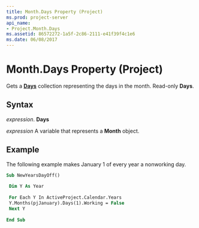 ```yaml
---
title: Month.Days Property (Project)
ms.prod: project-server
api_name:
- Project.Month.Days
ms.assetid: 86572272-1a5f-2c86-2111-e41f39f4c1e6
ms.date: 06/08/2017
---
```



# Month.Days Property (Project)

Gets a  **[Days](Project.Day.md)** collection representing the days in the month. Read-only **Days**.


## Syntax

 _expression_. **Days**

 _expression_ A variable that represents a **Month** object.


## Example

The following example makes January 1 of every year a nonworking day.


```vb
Sub NewYearsDayOff() 
 
 Dim Y As Year 
 
 For Each Y In ActiveProject.Calendar.Years 
 Y.Months(pjJanuary).Days(1).Working = False 
 Next Y 
 
End Sub
```


